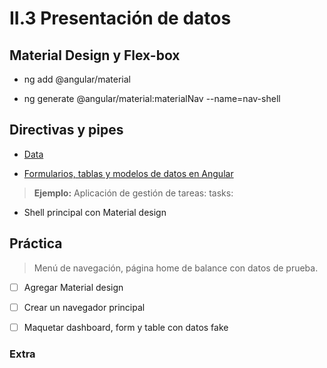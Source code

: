 # II.3 Presentación de datos

## Material Design y Flex-box

- ng add @angular/material

- ng generate @angular/material:materialNav --name=nav-shell

## Directivas y pipes

- [Data](https://academiabinaria.github.io/angular-basic/readme/3-data.html#1)

- [Formularios, tablas y modelos de datos en Angular](https://academia-binaria.com/formularios-tablas-y-modelos-de-datos-en-angular/)

> **Ejemplo:** Aplicación de gestión de tareas: tasks:
- Shell principal con Material design

## Práctica
> Menú de navegación, página home de balance con datos de prueba.

- [ ] Agregar Material design
- [ ] Crear un navegador principal
- [ ] Maquetar dashboard, form y table con datos fake


### Extra
